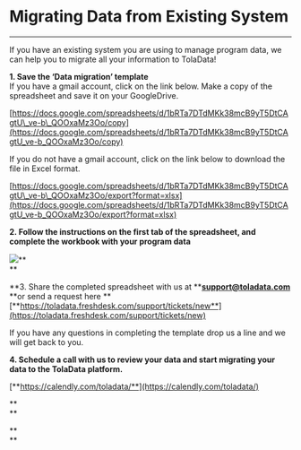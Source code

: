 # Migrating Data from Existing System

---

If you have an existing system you are using to manage program data, we can help you to migrate all your information to TolaData!

**1. Save the ‘Data migration’ template**  
If you have a gmail account, click on the link below. Make a copy of the spreadsheet and save it on your GoogleDrive.

[https://docs.google.com/spreadsheets/d/1bRTa7DTdMKk38mcB9yT5DtCAgtU\_ve-b\_QOOxaMz3Oo/copy](https://docs.google.com/spreadsheets/d/1bRTa7DTdMKk38mcB9yT5DtCAgtU_ve-b_QOOxaMz3Oo/copy)

If you do not have a gmail account, click on the link below to download the file in Excel format.

[https://docs.google.com/spreadsheets/d/1bRTa7DTdMKk38mcB9yT5DtCAgtU\_ve-b\_QOOxaMz3Oo/export?format=xlsx](https://docs.google.com/spreadsheets/d/1bRTa7DTdMKk38mcB9yT5DtCAgtU_ve-b_QOOxaMz3Oo/export?format=xlsx)

**2. Follow the instructions on the first tab of the spreadsheet, and complete the workbook with your program data**

![](https://lh3.googleusercontent.com/ctvf9D-YUAl9N7ECCJ981gsC8iKnsaVXGUTwmgG5pnHkBMy_mTk7IWPbff4oFc0CzapEFyqe1WD0IanJPhgRZ--rVf6hjYuQsnITg5qxXDJDubmGziqRyqpolLjxTQW2pA0FHF3u)**    
**

**3. Share the completed spreadsheet with us at **[**support@toladata.com**](mailto:support@toladata.com) **or send a request here **[**https://toladata.freshdesk.com/support/tickets/new**](https://toladata.freshdesk.com/support/tickets/new)

If you have any questions in completing the template drop us a line and we will get back to you.

**4. Schedule a call with us to review your data and start migrating your data to the TolaData platform.**

[**https://calendly.com/toladata/**](https://calendly.com/toladata/)

**    
**

**    
**


